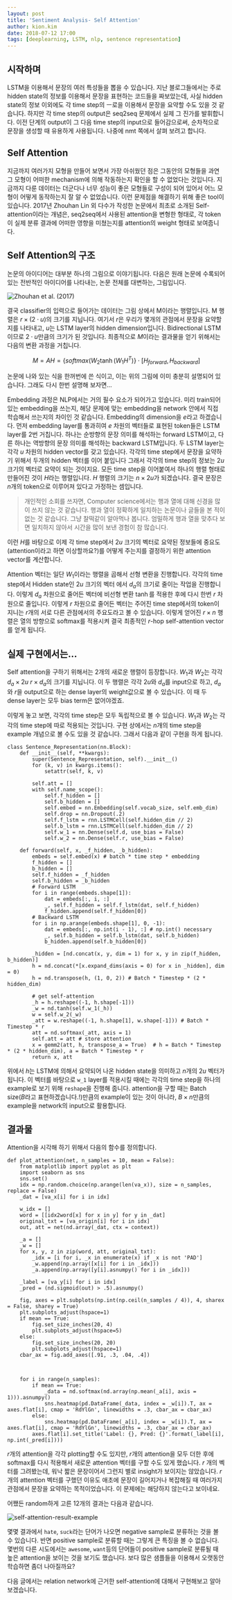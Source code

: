 ```yaml
---
layout: post
title: 'Sentiment Analysis- Self Attention'
author: kion.kim
date: 2018-07-12 17:00
tags: [deeplearning, LSTM, nlp, sentence representation]
---
```


## 시작하며

LSTM을 이용해서 문장의 여러 특성들을 뽑을 수 있습니다. 지난 블로그들에서는 주로 hidden state의 정보를 이용해서 문장을 표현하는 코드들을 짜보았는데, 사실 hidden state의 정보 이외에도 각 time step의 ㅡ로을 이용해서 문장을 요약할 수도 있을 것 같습니다. 하지만 각 time step의 output은 seq2seq 문제에서 실제 그 진가를 발휘합니다. 이전 단계의 output이 그 다음 time step의 input으로 들어감으로써, 순차적으로 문장을 생성할 때 유용하게 사용됩니다. 나중에 nmt 쪽에서 살펴 보려고 합니다. 


## Self Attention

지금까지 여러가지 모형을 만들어 보면서 가장 아쉬웠던 점은 그동안의 모형들을 과연 그 모형이 어떠한 mechanism에 의해 작동하는지 확인을 할 수 없었다는 것입니다. 지금까지 다룬 데이터는 더군다나 너무 성능이 좋은 모형들로 구성이 되어 있어서 어느 모형이 어떻게 동작하는지 잘 알 수 없었습니다. 이런 문제점을 해결하기 위해 좋은 tool이 있습니다. 2017년 Zhouhan Lin 외 다수가 작성한 논문에서 최초로 소개된 Self-attention이라는 개념은, seq2seq에서 사용된 attention을 변형한 형태로, 각 token이 실제 분류 결과에 어떠한 영향을 미쳤는지를 attention의 weight 형태로 보여줍니다.


## Self Attention의 구조

논문의 아이디어는 대부분 하나의 그림으로 이야기됩니다. 다음은 원래 논문에 수록되어 있는 전반적인 아이디어를 나타내는, 논문 전체를 대변하는, 그림입니다.

 ![Zhouhan et al. (2017)](/assets/self-attention-structure.png)

결국 classifier의 입력으로 들어가는 데이터는 그림 상에서 M이라는 행렬입니다. M 행렬은 $r \times (2\cdot u)$의 크기를 지닙니다. 여기서 $r$은 우리가 몇개의 관점에서 문장을 요약할지를 나타내고, $u$는 LSTM layer의 hidden dimension입니다. Bidirectional LSTM이므로 $2\cdot u$만큼의 크기가 된 것입니다. 최종적으로 $M$이라는 결과물을 얻기 위해서는 다음의 변환 과정을 거칩니다.

$$ M = A H = \left\{ softmax(W_2 \tanh (W_1 H^T)\right\}\cdot [H_{forward}, H_{backward}]$$

논문에 나와 있는 식을 한꺼번에 쓴 식이고, 이는 위의 그림에 이미 충분히 설명되어 있습니다. 그래도 다시 한번 설명해 보자면...

Embedding 과정은 NLP에서는 거의 필수 요소가 되어가고 있습니다. 미리 train되어 있는 embedding을 쓰는지, 해당 문제에 맞는 embedding을 network 안에서 직접 학습해서 쓰는지의 차이인 것 같습니다. Embedding의 dimension을 $e$라고 하겠습니다. 먼저 embedding layer를 통과히여 $e$ 차원의 벡터들로 표현된 token들은 LSTM layer를 2번 거칩니다. 하나는 순방향의 문장 의미를 해석하는 forward LSTM이고, 다른 하나는 역방향의 문장 의미를 해석하는 backward LSTM입니다. 두 LSTM layer는 각각 $u$ 차원의 hidden vector를 갖고 있습니다. 각각의 time step에서 문장을 요약하기 위해서 두개의 hidden 벡터를 이어 붙입니다 그래서 각각의 time step의 정보는 $2u$ 크기의 벡터로 요약이 되는 것이지요. 모든 time step을 이어붙여서 하나의 행렬 형태로 만들어진 것이 $H$라는 행렬입니다. $H$ 행렬의 크기는 $n \times 2u$가 되겠습니다. 결국 문장은 $n$개의 token으로 이루어져 있다고 가정하는 셈입니다.

> 개인적인 소회를 쓰자면, Computer science에서는 행과 열에 대해 신경을 많이 쓰지 않는 것 같습니다. 행과 열이 정확하게 일치하는 논문이나 글들을 본 적이 없는 것 같습니다. 그냥 찰떡같이 알아먹나 봅니다. 엄밀하게 행과 열을 맞추다 보면 일치하지 않아서 시간을 많이 보낸 경험이 참 많습니다. 

이런 $H$를 바탕으로 이제 각 time step에서 $2u$ 크기의 벡터로 요약된 정보들에 중요도(attention이라고 하면 이상할까요?)를 어떻게 주는지를 결정하기 위한 attention vector를 계산합니다.

Attention 벡터는 일단 $W_1$이라는 행렬을 곱해서 선형 변환을 진행합니다. 각각의 time step에서 Hidden state인 $2u$ 크기의 벡터 에서 $d_a$의 크기로 줄이는 작업을 진행합니다. 이렇게 $d_a$ 차원으로 줄어든 벡터에 비선형 변환 $\tanh$를 적용한 후에 다시 한번 $r$ 차원으로 줄입니다. 이렇게 $r$ 차원으로 줄어든 벡터는 주어진 time step에서의 token이 지니는 $r$개의 서로 다른 관점에서의 주요도라고 볼 수 있습니다. 이렇게 얻어진 $r\times n$ 행렬은 열의 방향으로 softmax를 적용시켜 결국 최종적인 $r$-hop self-attention vector를 얻게 됩니다.


## 실제 구현에서는...

Self attention을 구하기 위해서는 2개의 새로운 행렬이 등장합니다. $W_1$과 $W_2$는 각각 $d_a \times 2u$ $r \times d_a$의 크기를 지닙니다. 이 두 행렬은 각각 $2u$와 $d_a$를 input으로 하고, $d_a$와 $r$을 output으로 하는 dense layer의 weight값으로 볼 수 있습니다. 이 때 두 dense layer는 모두 bias term은 없어야겠죠.

이렇게 놓고 보면, 각각의 time step은 모두 독립적으로 볼 수 있습니다. $W_1$과 $W_2$는 각각의 time step에 따로 적용되는 것입니다. 구현 상에서는 $n$개의 time step을 example 개념으로 볼 수도 있을 것 같습니다. 그래서 다음과 같이 구현을 하게 됩니다.

```
class Sentence_Representation(nn.Block):
    def __init__(self, **kwargs):
        super(Sentence_Representation, self).__init__()
        for (k, v) in kwargs.items():
            setattr(self, k, v)
        
        self.att = []
        with self.name_scope():
            self.f_hidden = []
            self.b_hidden = []
            self.embed = nn.Embedding(self.vocab_size, self.emb_dim)
            self.drop = nn.Dropout(.2)
            self.f_lstm = rnn.LSTMCell(self.hidden_dim // 2)
            self.b_lstm = rnn.LSTMCell(self.hidden_dim // 2)
            self.w_1 = nn.Dense(self.d, use_bias = False)
            self.w_2 = nn.Dense(self.r, use_bias = False)

    def forward(self, x, _f_hidden, _b_hidden):
        embeds = self.embed(x) # batch * time step * embedding
        f_hidden = []
        b_hidden = []
        self.f_hidden = _f_hidden
        self.b_hidden = _b_hidden
        # Forward LSTM
        for i in range(embeds.shape[1]):
            dat = embeds[:, i, :]
            _, self.f_hidden = self.f_lstm(dat, self.f_hidden)
            f_hidden.append(self.f_hidden[0])
        # Backward LSTM
        for i in np.arange(embeds.shape[1], 0, -1):
            dat = embeds[:, np.int(i - 1), :] # np.int() necessary
            _, self.b_hidden = self.b_lstm(dat, self.b_hidden)
            b_hidden.append(self.b_hidden[0])
        
        _hidden = [nd.concat(x, y, dim = 1) for x, y in zip(f_hidden, b_hidden)]
        h = nd.concat(*[x.expand_dims(axis = 0) for x in _hidden], dim = 0)
        h = nd.transpose(h, (1, 0, 2)) # Batch * Timestep * (2 * hidden_dim)
        
        # get self-attention
        _h = h.reshape((-1, h.shape[-1]))
        _w = nd.tanh(self.w_1(_h))
        w = self.w_2(_w)
        _att = w.reshape((-1, h.shape[1], w.shape[-1])) # Batch * Timestep * r
        att = nd.softmax(_att, axis = 1)
        self.att = att # store attention 
        x = gemm2(att, h, transpose_a = True)  # h = Batch * Timestep * (2 * hidden_dim), a = Batch * Timestep * r
        return x, att
```
위에서 $h$는 LSTM에 의해서 요약되어 나온 hidden state을 의미하고 $n$개의 $2u$ 벡터가 됩니다. 이 벡터를 바탕으로 `w_1` layer를 적용시킬 때에는 각각의 time step을 하나의 example로 보기 위해 `reshape`을 진행해 줍니다. attention을 구할 때는 Batch size($B$라고 표현하겠습니다.!)만큼의 example이 있는 것이 아니라, $B\times n$만큼의 example을 network의 input으로 활용합니다.

## 결과물

Attention을 시각해 하기 위해서 다음의 함수를 정의합니다.

```
def plot_attention(net, n_samples = 10, mean = False):
    from matplotlib import pyplot as plt
    import seaborn as sns
    sns.set()
    idx = np.random.choice(np.arange(len(va_x)), size = n_samples, replace = False)
    _dat = [va_x[i] for i in idx]
    
    w_idx = []
    word = [[idx2word[x] for x in y] for y in _dat]
    original_txt = [va_origin[i] for i in idx]
    out, att = net(nd.array(_dat, ctx = context)) 

    _a = []
    _w = []
    for x, y, z in zip(word, att, original_txt):
        _idx = [i for i, _x in enumerate(x) if _x is not 'PAD']
        _w.append(np.array([x[i] for i in _idx]))
        _a.append(np.array([y[i].asnumpy() for i in _idx]))
        
    _label = [va_y[i] for i in idx]
    _pred = (nd.sigmoid(out) > .5).asnumpy()
    
    fig, axes = plt.subplots(np.int(np.ceil(n_samples / 4)), 4, sharex = False, sharey = True)
    plt.subplots_adjust(hspace=1)
    if mean == True:
        fig.set_size_inches(20, 4)
        plt.subplots_adjust(hspace=5)
    else:
        fig.set_size_inches(20, 20)
        plt.subplots_adjust(hspace=1)
    cbar_ax = fig.add_axes([.91, .3, .04, .4])
    
    
    
    for i in range(n_samples):
        if mean == True:
            _data = nd.softmax(nd.array(np.mean(_a[i], axis = 1))).asnumpy()
            sns.heatmap(pd.DataFrame(_data, index = _w[i]).T, ax = axes.flat[i], cmap = 'RdYlGn', linewidths = .3, cbar_ax = cbar_ax)
        else:
            sns.heatmap(pd.DataFrame(_a[i], index = _w[i]).T, ax = axes.flat[i], cmap = 'RdYlGn', linewidths = .3, cbar_ax = cbar_ax)
        axes.flat[i].set_title('Label: {}, Pred: {}'.format(_label[i], np.int(_pred[i])))
```
$r$개의 attention을 각각 plotting할 수도 있지만, $r$개의 attention을 모두 더한 후에 softmax를 다시 적용해서 새로운 attention 벡터를 구할 수도 있게 했습니다. $r$ 개의 벡터를 그려봤는데, 워낙 짧은 문장이어서 그런지 별로 insight가 보이지는 않았습니다. $r$개의 attention 벡터를 구했던 이유도 애초에 문장이 길어지거나 복잡해질 때 여러가지 관점에서 문장을 요약하는 목적이었습니다. 이 문제에는 해당하지 않는다고 보이네요.

어쨌든 random하게 고른 12개의 결과는 다음과 같습니다.

![self-attention-result-example](/assets/self-attention-result-example.png)

몇몇 결과에서 `hate`, `suck`라는 단어가 나오면 negative sample로 분류하는 것을 볼 수 있습니다. 반면 positive sample로 분류할 때는 그렇게 큰 특징을 볼 수 없습니다. 몇번의 다른 시도에서는 `awesome`, `want`등의 단어들이 positive sample로 분류될 때 높은 attention을 보이는 것을 보기도 했습니다. 보다 많은 샘플들을 이용해서 오랫동안 학습하면 좀더 나아질까요?

다음 글에서는 relation network에 근거한 self-attention에 대해서 구현해보고 알아보겠습니다.


